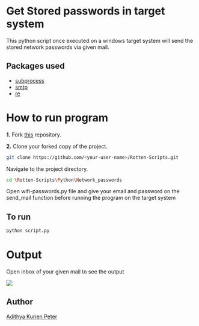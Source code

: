 # Get Stored passwords in target system

This python script once executed on a windows target system will send the stored network passwords via given mail.

## Packages used 

- [subprocess](https://docs.python.org/3/library/subprocess.html)
- [smtp](https://docs.python.org/3/library/smtplib.html)
- [re](https://docs.python.org/3/library/re.html)

# How to run program

**1.**  Fork [this](https://github.com/HarshCasper/Rotten-Scripts) repository.

**2.**  Clone your forked copy of the project.
```bash
git clone https://github.com/<your-user-name>/Rotten-Scripts.git
```
Navigate to the project directory.
```bash
cd \Rotten-Scripts\Python\Network_passwords
```
Open wifi-passwords.py file and give your email and password on the send_mail function before running the program on the target system

## To run

```bash
python script.py
```

# Output

Open inbox of your given mail to see the output

![](https://i.postimg.cc/HnJhW7FJ/pic.png)

## Author

[Adithya Kurien Peter](https://github.com/aaadddiii)

